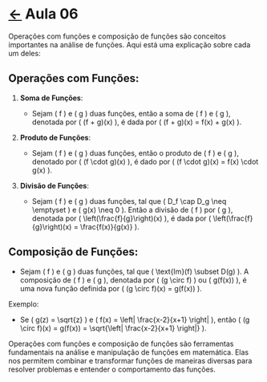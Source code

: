# [&larr;](../index.md) Aula 06

Operações com funções e composição de funções são conceitos importantes na análise de funções. Aqui está uma explicação sobre cada um deles:

## Operações com Funções:

1. **Soma de Funções**:
   - Sejam \( f \) e \( g \) duas funções, então a soma de \( f \) e \( g \), denotada por \( (f + g)(x) \), é dada por \( (f + g)(x) = f(x) + g(x) \).

2. **Produto de Funções**:
   - Sejam \( f \) e \( g \) duas funções, então o produto de \( f \) e \( g \), denotado por \( (f \cdot g)(x) \), é dado por \( (f \cdot g)(x) = f(x) \cdot g(x) \).

3. **Divisão de Funções**:
   - Sejam \( f \) e \( g \) duas funções, tal que \( D_f \cap D_g \neq \emptyset \) e \( g(x) \neq 0 \). Então a divisão de \( f \) por \( g \), denotada por \( \left(\frac{f}{g}\right)(x) \), é dada por \( \left(\frac{f}{g}\right)(x) = \frac{f(x)}{g(x)} \).

## Composição de Funções:

- Sejam \( f \) e \( g \) duas funções, tal que \( \text{Im}(f) \subset D(g) \). A composição de \( f \) e \( g \), denotada por \( (g \circ f) \) ou \( g(f(x)) \), é uma nova função definida por \( (g \circ f)(x) = g(f(x)) \).
  
Exemplo:

- Se \( g(z) = \sqrt{z} \) e \( f(x) = \left| \frac{x-2}{x+1} \right| \), então \( (g \circ f)(x) = g(f(x)) = \sqrt{\left| \frac{x-2}{x+1} \right|} \).

Operações com funções e composição de funções são ferramentas fundamentais na análise e manipulação de funções em matemática. Elas nos permitem combinar e transformar funções de maneiras diversas para resolver problemas e entender o comportamento das funções.